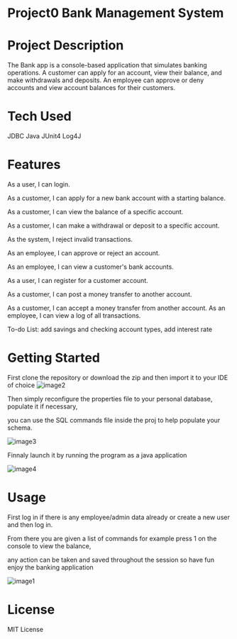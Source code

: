 # Project0 Bank Management System
# Project Description
The Bank app is a console-based application that simulates banking operations. A customer can apply for an account, view their balance, and make withdrawals and deposits. An employee can approve or deny accounts and view account balances for their customers.
# Tech Used
JDBC Java JUnit4 Log4J
# Features
 As a user, I can login. 
 
 As a customer, I can apply for a new bank account with a starting balance. 
 
 As a customer, I can view the balance of a specific account. 
 
 As a customer, I can make a withdrawal or deposit to a specific account. 
 
 As the system, I reject invalid transactions.
 
 As an employee, I can approve or reject an account. 
 
 As an employee, I can view a customer's bank accounts. 
 
 As a user, I can register for a customer account. 
 
 As a customer, I can post a money transfer to another account. 
 
 
 As a customer, I can accept a money transfer from another account. 
 As an employee, I can view a log of all transactions. 
 
To-do List:
add savings and checking account types,
add interest rate 
# Getting Started
First clone the repository or download the zip and then import it to your IDE of choice
![image2](https://user-images.githubusercontent.com/51238426/130885095-721bfe0d-ac3f-4c79-af93-c750bdfc8d6c.PNG)

Then simply reconfigure the properties file to your personal database, populate it if necessary,

you can use the SQL commands file inside the proj to help populate your schema.

![image3](https://user-images.githubusercontent.com/51238426/130885107-8aac9cb1-c1d5-435f-88c7-d0f88a6401d5.PNG)

Finnaly launch it by running the program as a java application

![image4](https://user-images.githubusercontent.com/51238426/130885146-5f2e4dba-c23c-4f6f-804d-1f29e6d7328b.PNG)


# Usage
First log in if there is any employee/admin data already or create a new user and then log in.

From there you are given a list of commands for example press 1 on the console to view the balance,

any action can be taken and saved throughout the session so have fun enjoy the banking application

![image1](https://user-images.githubusercontent.com/51238426/130884568-b0592ad8-1cf0-4fa2-aa1a-b4e63489663d.PNG)

# License
MIT License
